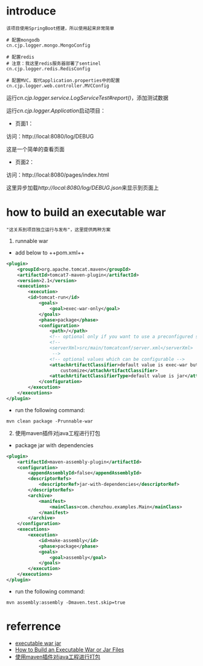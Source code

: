 # introduce
	
	该项目使用SpringBoot搭建，所以使用起来非常简单
	
```
# 配置mongodb
cn.cjp.logger.mongo.MongoConfig

# 配置redis
# 注意：我这里redis服务器部署了sentinel
cn.cjp.logger.redis.RedisConfig

# 配置MVC，取代application.properties中的配置
cn.cjp.logger.web.controller.MVCConfig
```

运行*cn.cjp.logger.service.LogServiceTest#report()*，添加测试数据

运行*cn.cjp.logger.Application*启动项目：

- 页面1：

访问：http://local:8080/log/DEBUG

这是一个简单的查看页面

- 页面2：

访问：http://local:8080/pages/index.html

这里异步加载*http://local:8080/log/DEBUG.json*来显示到页面上


# how to build an executable war

	"这关系到项目独立运行与发布"，这里提供两种方案

1. runnable war

- add <plugin> below to ++pom.xml++
```xml
<plugin>
	<groupId>org.apache.tomcat.maven</groupId>
	<artifactId>tomcat7-maven-plugin</artifactId>
	<version>2.1</version>
	<executions>
		<execution>
		<id>tomcat-run</id>
			<goals>
				<goal>exec-war-only</goal>
			</goals>
			<phase>package</phase>
			<configuration>
				<path>/</path>
				<!-- optional only if you want to use a preconfigured server.xml file -->
				<!-- 
				<serverXml>src/main/tomcatconf/server.xml</serverXml>
				 -->
				<!-- optional values which can be configurable -->
				<attachArtifactClassifier>default value is exec-war but you can
					customize</attachArtifactClassifier>
				<attachArtifactClassifierType>default value is jar</attachArtifactClassifierType>
			</configuration>
		</execution>
	</executions>
</plugin>
```

- run the following command:
```
mvn clean package -Prunnable-war
```

2. 使用maven插件对java工程进行打包

- package jar with dependencies

```xml
<plugin>
    <artifactId>maven-assembly-plugin</artifactId>
    <configuration>
        <appendAssemblyId>false</appendAssemblyId>
        <descriptorRefs>
            <descriptorRef>jar-with-dependencies</descriptorRef>
        </descriptorRefs>
        <archive>
            <manifest>
                <mainClass>com.chenzhou.examples.Main</mainClass>
            </manifest>
        </archive>
    </configuration>
    <executions>
        <execution>
            <id>make-assembly</id>
            <phase>package</phase>
            <goals>
                <goal>assembly</goal>
            </goals>
        </execution>
    </executions>
</plugin>
```

- run the following command:
```
mvn assembly:assembly -Dmaven.test.skip=true
```

# referrence

- [executable war jar](http://tomcat.apache.org/maven-plugin-trunk/executable-war-jar.html)
- [How to Build an Executable War or Jar Files](http://nextcoder.com/?p=1351)
- [使用maven插件对java工程进行打包](http://chenzhou123520.iteye.com/blog/1706242)
